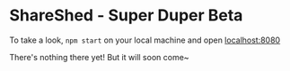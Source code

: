 # ShareShed - Super Duper Beta

To take a look, `npm start` on your local machine and open [localhost:8080](http://localhost:8080/)

There's nothing there yet! But it will soon come~
